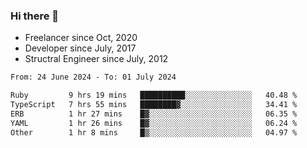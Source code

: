 ### Hi there 👋

- Freelancer since Oct, 2020
- Developer since July, 2017
- Structral Engineer since July, 2012

<!--START_SECTION:waka-->

```txt
From: 24 June 2024 - To: 01 July 2024

Ruby         9 hrs 19 mins   ██████████░░░░░░░░░░░░░░░   40.48 %
TypeScript   7 hrs 55 mins   ████████▓░░░░░░░░░░░░░░░░   34.41 %
ERB          1 hr 27 mins    █▓░░░░░░░░░░░░░░░░░░░░░░░   06.35 %
YAML         1 hr 26 mins    █▓░░░░░░░░░░░░░░░░░░░░░░░   06.24 %
Other        1 hr 8 mins     █▒░░░░░░░░░░░░░░░░░░░░░░░   04.97 %
```

<!--END_SECTION:waka-->
